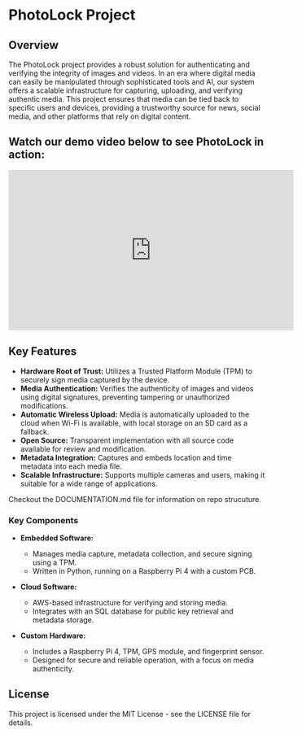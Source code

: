 
# PhotoLock Project

## Overview

The PhotoLock project provides a robust solution for authenticating and verifying the integrity of images and videos. In an era where digital media can easily be manipulated through sophisticated tools and AI, our system offers a scalable infrastructure for capturing, uploading, and verifying authentic media. This project ensures that media can be tied back to specific users and devices, providing a trustworthy source for news, social media, and other platforms that rely on digital content.

## Watch our demo video below to see PhotoLock in action:

<iframe width="560" height="315" src="https://www.youtube.com/embed/JTpTnfJgP68" frameborder="0" allow="accelerometer; autoplay; clipboard-write; encrypted-media; gyroscope; picture-in-picture" allowfullscreen></iframe>

## Key Features

- **Hardware Root of Trust:** Utilizes a Trusted Platform Module (TPM) to securely sign media captured by the device.
- **Media Authentication:** Verifies the authenticity of images and videos using digital signatures, preventing tampering or unauthorized modifications.
- **Automatic Wireless Upload:** Media is automatically uploaded to the cloud when Wi-Fi is available, with local storage on an SD card as a fallback.
- **Open Source:** Transparent implementation with all source code available for review and modification.
- **Metadata Integration:** Captures and embeds location and time metadata into each media file.
- **Scalable Infrastructure:** Supports multiple cameras and users, making it suitable for a wide range of applications.

Checkout the DOCUMENTATION.md file for information on repo strucuture.

### Key Components

- **Embedded Software:** 
  - Manages media capture, metadata collection, and secure signing using a TPM.
  - Written in Python, running on a Raspberry Pi 4 with a custom PCB.
  
- **Cloud Software:** 
  - AWS-based infrastructure for verifying and storing media.
  - Integrates with an SQL database for public key retrieval and metadata storage.
  
- **Custom Hardware:**
  - Includes a Raspberry Pi 4, TPM, GPS module, and fingerprint sensor.
  - Designed for secure and reliable operation, with a focus on media authenticity.


## License

This project is licensed under the MIT License - see the LICENSE file for details.
